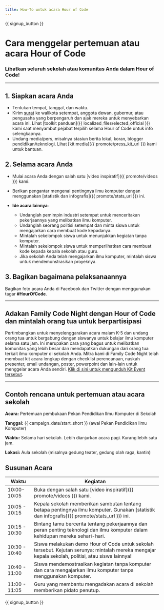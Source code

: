 ```yaml
---
title: How-To untuk acara Hour of Code
---
```


{{ signup_button }}

# Cara menggelar pertemuan atau acara Hour of Code

### Libatkan seluruh sekolah atau komunitas Anda dalam Hour of Code!

* * *

## 1. Siapkan acara Anda

- Tentukan tempat, tanggal, dan waktu.
- Kirim [surat](https://hourofcode.com/promote/resources#sample-emails) ke walikota setempat, anggota dewan, gubernur, atau pengusaha yang berpengaruh dan ajak mereka untuk menyebarkan acara ini. Lihat [toolkit panduan]({{ localized_files/elected_official }}) kami saat menyambut pejabat terpilih selama Hour of Code untuk info selengkapnya.
- Undang media/pers, misalnya stasiun berita lokal, koran, blogger pendidikan/teknologi. Lihat [kit media]({{ promote/press_kit_url }}) kami untuk bantuan.

## 2. Selama acara Anda

- Mulai acara Anda dengan salah satu [video inspiratif]({{ promote/videos }}) kami.
- Berikan pengantar mengenai pentingnya ilmu komputer dengan menggunakan [statistik dan infografis]({{ promote/stats_url }}) ini.   
      
    
- **Ide acara lainnya**: 
    - Undanglah pemimpin industri setempat untuk menceritakan pekerjaannya yang melibatkan ilmu komputer.
    - Undanglah seorang politisi setempat dan minta siswa untuk mengajarkan cara membuat kode kepadanya.
    - Mintalah sekelompok siswa untuk menunjukkan kegiatan tanpa komputer.
    - Mintalah sekelompok siswa untuk memperlihatkan cara membuat kode kepada kepala sekolah atau guru.
    - Jika sekolah Anda telah mengajarkan ilmu komputer, mintalah siswa untuk mendemonstrasikan proyeknya.

## 3. Bagikan bagaimana pelaksanaannya

Bagikan foto acara Anda di Facebook dan Twitter dengan menggunakan tagar **#HourOfCode**.

* * *

## Adakan Family Code Night dengan Hour of Code dan mintalah orang tua untuk berpartisipasi

Pertimbangkan untuk menyelenggarakan acara malam K-5 dan undang orang tua untuk bergabung dengan siswanya untuk belajar ilmu komputer selama satu jam. Ini merupakan cara yang bagus untuk melibatkan komunitas yang lebih besar dan mendapatkan dukungan dari orang tua terkait ilmu komputer di sekolah Anda. Mitra kami di Family Code Night telah membuat kit acara lengkap dengan checklist perencanaan, naskah presenter, email undangan, poster, powerpoint dan lain-lain untuk menggelar acara Anda sendiri. [ Klik di sini untuk mengunduh Kit Event tersebut](http://www.familycodenight.org/DownloadCodeDotOrg.html).

* * *

## Contoh rencana untuk pertemuan atau acara sekolah

**Acara:** Pertemuan pembukaan Pekan Pendidikan Ilmu Komputer di Sekolah

**Tanggal:** {{ campaign_date/start_short }} (awal Pekan Pendidikan Ilmu Komputer)

**Waktu:** Selama hari sekolah. Lebih dianjurkan acara pagi. Kurang lebih satu jam.

**Lokasi:** Aula sekolah (misalnya gedung teater, gedung olah raga, kantin)

## Susunan Acara

| Waktu         | Kegiatan                                                                                                                                          |
| ------------- | ------------------------------------------------------------------------------------------------------------------------------------------------- |
| 10:00-10:05   | Buka dengan salah satu [video inspiratif]({{ promote/videos }}) kami.                                                                             |
| 10:05 - 10:15 | Kepala sekolah memberikan sambutan tentang betapa pentingnya ilmu komputer. Gunakan [statistik dan infografis]({{ promote/stats_url }}) ini.      |
| 10:15 - 10:30 | Bintang tamu bercerita tentang pekerjaannya dan peran penting teknologi dan ilmu komputer dalam kehidupan mereka sehari-hari.                     |
| 10:30 - 10:40 | Siswa melakukan demo Hour of Code untuk sekolah tersebut. Kejutan serunya: mintalah mereka mengajar kepala sekolah, politisi, atau siswa lainnya! |
| 10:40 - 11:00 | Siswa mendemostrasikan kegiatan tanpa komputer dan cara mengajarkan ilmu komputer tanpa menggunakan komputer.                                     |
| 11:00 - 11:05 | Guru yang membantu mengadakan acara di sekolah memberikan pidato penutup.                                                                         |

{{ signup_button }}